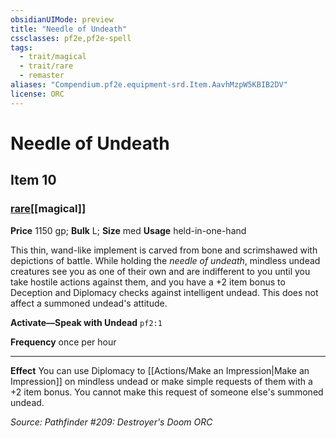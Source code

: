 ```yaml
---
obsidianUIMode: preview
title: "Needle of Undeath"
cssclasses: pf2e,pf2e-spell
tags:
  - trait/magical
  - trait/rare
  - remaster
aliases: "Compendium.pf2e.equipment-srd.Item.AavhMzpW5KBIB2DV"
license: ORC
---
```

# Needle of Undeath
## Item 10
### [rare](rare "Rare Rarity Trait")[[magical]]


**Price** 1150 gp; 
**Bulk** L; **Size** med
**Usage** held-in-one-hand

This thin, wand-like implement is carved from bone and scrimshawed with depictions of battle. While holding the _needle of undeath_, mindless undead creatures see you as one of their own and are indifferent to you until you take hostile actions against them, and you have a +2 item bonus to Deception and Diplomacy checks against intelligent undead. This does not affect a summoned undead's attitude.

**Activate—Speak with Undead** `pf2:1`

**Frequency** once per hour

* * *

**Effect** You can use Diplomacy to [[Actions/Make an Impression|Make an Impression]] on mindless undead or make simple requests of them with a +2 item bonus. You cannot make this request of someone else's summoned undead.

*Source: Pathfinder #209: Destroyer's Doom*
*ORC*